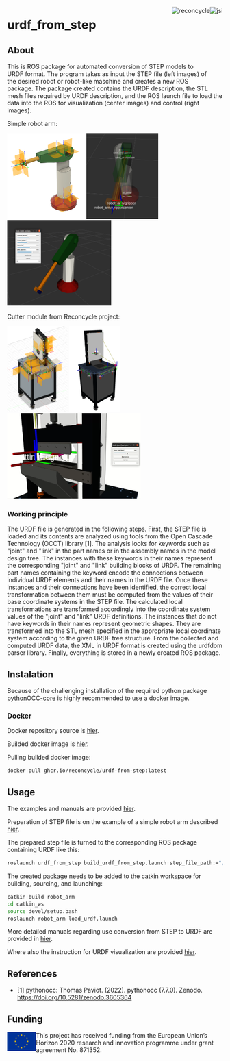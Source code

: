 

<img src="./documentation/jsi-logo-1-150x150.png" 
     alt="jsi" height="170"   align="right" >    <img src="./documentation/reconcycle-transparent.png" 
     alt="reconcycle" height="70"  align="right" >  
     
# urdf_from_step



## About

This is ROS package for automated conversion of STEP models to URDF format. The program takes as input the STEP file (left images) of the desired robot or robot-like maschine and creates a new ROS package. The package created contains the URDF description, the STL mesh files required by URDF description, and the ROS launch file to load the data into the ROS for visualization (center images) and control (right images). 

Simple robot arm:

<img src="./documentation/figures/robot_arm_cad_with_cs.PNG" 
     height="200"   >  <img src="./documentation/figures/rviz tf center.png" 
     height="200"   >  <img src="./documentation/figures/rviz moved.png" 
     height="200"   >  


Cutter module from Reconcycle project:

<img src="./documentation/figures/cad_cs_gilotina.png" 
     height="200"   >  <img src="./documentation/figures/rviz_tf_gilotina.png" 
     height="200"   >  <img src="./documentation/figures/gilotina2.png" 
     height="200"   >  


### Working principle

The URDF file is generated in the following steps. First, the STEP file is loaded and its contents are analyzed using tools from the Open Cascade Technology (OCCT) library [1]. The analysis looks for keywords such as "joint" and "link" in the part names or in the assembly names in the model design tree. The instances with these keywords in their names represent the corresponding "joint" and "link" building blocks of URDF. The remaining part names containing the keyword encode the connections between individual URDF elements and their names in the URDF file. Once these instances and their connections have been identified, the correct local transformation between them must be computed from the values of their base coordinate systems in the STEP file. The calculated local transformations are transformed accordingly into the coordinate system values of the "joint" and "link" URDF definitions. The instances that do not have keywords in their names represent geometric shapes. They are transformed into the STL mesh specified in the appropriate local coordinate system according to the given URDF tree structure. From the collected and computed URDF data, the XML in URDF format is created using the urdfdom parser library. Finally, everything is stored in a newly created ROS package.


## Instalation

Because of the challenging installation of the required python package [pythonOCC-core](https://github.com/tpaviot/pythonocc-core) is highly recommended to use a docker image.

### Docker

Docker repository source is [hier](https://github.com/ReconCycle/urdf-from-step-docker).

Builded docker image is [hier](https://github.com/ReconCycle/urdf-from-step-docker/pkgs/container/urdf-from-step).

Pulling builded docker image:

```bash
docker pull ghcr.io/reconcycle/urdf-from-step:latest
```


## Usage


The examples and manuals are provided [hier](https://github.com/ReconCycle/urdf-from-step-examples).

Preparation of STEP file is on the example of a simple robot arm described [hier](https://github.com/ReconCycle/urdf-from-step-examples/tree/main/documentation/step_file_creation).

The prepared step file is turned to the corresponding ROS package containing URDF like this:

```bash
roslaunch urdf_from_step build_urdf_from_step.launch step_file_path:="/input_step_files/robot_arm.step" urdf_package_name:="robot_arm"

```
The created package needs to be added to the catkin workspace for building, sourcing, and launching:

```bash
catkin build robot_arm
cd catkin_ws
source devel/setup.bash
roslaunch robot_arm load_urdf.launch
```


More detailed manuals regarding use conversion from STEP to URDF are provided in [hier](https://github.com/ReconCycle/urdf-from-step-examples/tree/main/documentation/step_to_urdf_conversion).

Where also the instruction for URDF visualization are provided [hier](https://github.com/ReconCycle/urdf-from-step-examples/tree/main/documentation/visualization).

## References

* [1] pythonocc: Thomas Paviot. (2022). pythonocc (7.7.0). Zenodo. https://doi.org/10.5281/zenodo.3605364


## Funding

<img src="./documentation/rosin_eu_flag.jpg" 
     alt="eu_flag" height="45" align="left" >  

This project has received funding from the European Union’s Horizon 2020 research and innovation programme under grant agreement No. 871352. 
